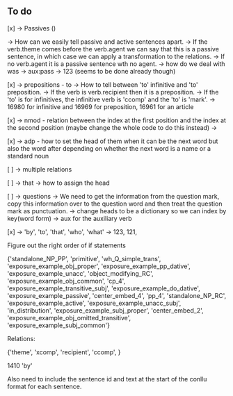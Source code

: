 ## To do

[x] -> Passives ()

 -> How can we easily tell passive and active sentences apart. 
 -> If the verb.theme comes before the verb.agent we can say that this is a passive sentence, in which case we can apply a transformation to the relations.
 -> If no verb.agent it is a passive sentence wth no agent. 
 -> how do we deal with was
 -> aux:pass
 -> 123 (seems to be done already though)

[x] -> prepositions - to
    -> How to tell between 'to' infinitive and 'to' preposition. 
    -> If the verb is verb.recipient then it is a preposition.
    -> If the 'to' is for infinitives, the infinitive verb is 'ccomp' and  the 'to' is 'mark'. 
    -> 16980 for infinitive and 16969 for preposition, 16961 for an article

[x] -> nmod - relation between the index at the first position and the index at the second position (maybe change the whole code to do this instead)
    -> 

[x] -> adp - how to set the head of them when it can be the next word but also the word after depending on whether the next word is a name or a standard noun

[ ] -> multiple relations

[ ] -> that 
    -> how to assign the head

[ ] -> questions
    -> We need to get the information from the question mark, copy this information over to the question word and then treat the question mark as punctuation. 
    -> change heads to be a dictionary so we can index by key(word form)
    -> aux for the auxiliary verb

[x] -> 'by', 'to', 'that', 'who', 'what'
    -> 123, 121, 



Figure out the right order of if statements

{'standalone_NP_PP', 'primitive', 'wh_Q_simple_trans', 'exposure_example_obj_proper', 'exposure_example_pp_dative', 'exposure_example_unacc', 'object_modifying_RC', 'exposure_example_obj_common', 'cp_4', 'exposure_example_transitive_subj', 'exposure_example_do_dative', 'exposure_example_passive', 'center_embed_4', 'pp_4', 'standalone_NP_RC', 'exposure_example_active', 'exposure_example_unacc_subj', 'in_distribution', 'exposure_example_subj_proper', 'center_embed_2', 'exposure_example_obj_omitted_transitive', 'exposure_example_subj_common'}

Relations:

{'theme', 'xcomp', 'recipient', 'ccomp', }

1410
'by'


Also need to include the sentence id and text at the start of the conllu format for each sentence. 

